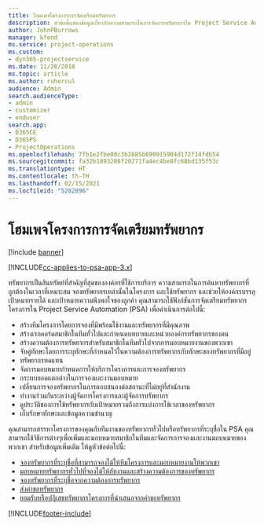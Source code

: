 ```yaml
---
title: โฮมเพจโครงการการจัดเตรียมทรัพยากร
description: หัวข้อนี้แสดงข้อมูลเกี่ยวกับความสามารถในการจัดการทรัพยากรใน Project Service Automation (PSA) for Dynamics 365
author: JohnPBurrows
manager: kfend
ms.service: project-operations
ms.custom:
- dyn365-projectservice
ms.date: 11/28/2018
ms.topic: article
ms.author: ruhercul
audience: Admin
search.audienceType:
- admin
- customizer
- enduser
search.app:
- D365CE
- D365PS
- ProjectOperations
ms.openlocfilehash: 7fb1e2fbe08c3b2885b690915904d172f14fdb54
ms.sourcegitcommit: fa32b1893286f20271fa4ec4be8fc68bd135f53c
ms.translationtype: HT
ms.contentlocale: th-TH
ms.lasthandoff: 02/15/2021
ms.locfileid: "5282896"
---
```

# <a name="resourcing-projects-home-page"></a>โฮมเพจโครงการการจัดเตรียมทรัพยากร

[!include [banner](../includes/psa-now-project-operations.md)]

[!INCLUDE[cc-applies-to-psa-app-3.x](../includes/cc-applies-to-psa-app-3x.md)]

ทรัพยากรเป็นสินทรัพย์ที่สำคัญที่สุดขององค์กรที่ใช้การบริการ ความสามารถในการค้นหาทรัพยากรที่ถูกต้องในเวลาที่เหมาะสม จองทรัพยากรเหล่านั้นในโครงการ และใช้ทรัพยากร และช่วยให้องค์กรบรรลุเป้าหมายรายได้ และเป้าหมายความพึงพอใจของลูกค้า คุณสามารถใช้ฟังก์ชันการจัดเตรียมทรัพยากรโครงการใน Project Service Automation (PSA) เพื่อดำเนินการต่อไปนี้:

- สร้างทีมโครงการโดยการจองที่มีพร้อมใช้งานและทรัพยากรที่มีคุณภาพ
- สร้างเรกคอร์ดสมาชิกในทีมทั่วไปและกำหนดบทบาทและหน่วยองค์กรทรัพยากรของตน
- สร้างความต้องการทรัพยากรสำหรับสมาชิกในทีมทั่วไปจากการมอบหมายงานของพวกเขา
- จับคู่ทักษะโดยการระบุทักษะที่กำหนดไว้ในความต้องการทรัพยากรกับทักษะของทรัพยากรที่มีอยู่
- ทรัพยากรทดแทน
- จัดการมอบหมายกำหนดการให้บริการโครงการและการจองทรัพยากร
- กระทบยอดแตกต่างในการจองและงานมอบหมาย
- เปลี่ยนการจองทรัพยากรในการตอบสนองต่อสถานะที่ไม่อยู่ที่สำนักงาน
- ทำงานร่วมกันระหว่างผู้จัดการโครงการและผู้จัดการทรัพยากร
- ดูประวัติของการใช้ทรัพยากรกับเป้าหมายรวมถึงการแบ่งการใช้เวลาของทรัพยากร
- เก็บรักษาทักษะและข้อมูลความชำนาญ


คุณสามารถสรรหาโครงการของคุณกับทีมงานของทรัพยากรทั่วไปหรือทรัพยากรที่ระบุชื่อใน PSA คุณสามารถใช้วิธีการต่างๆเพื่อเพิ่มและมอบหมายสมาชิกในทีมและจัดการการจองและงานมอบหมายของพวกเขา สำหรับข้อมูลเพิ่มเติม ให้ดูหัวข้อต่อไปนี้:

- [จองทรัพยากรที่ระบุชื่อที่สามารถจองได้ให้ทีมโครงการและมอบหมายงานให้พวกเขา](assign-named-bookable-resource.md)
- [มอบหมายทรัพยากรทั่วไปที่จองได้ให้กับงานและสร้างความต้องการของทรัพยากร](assign-generic-bookable-resource.md)
- [จองทรัพยากรที่ระบุชื่อจากความต้องการทรัพยากร](book-named-resource.md)
- [ส่งคำขอทรัพยากร](submit-resource-request.md)
- [ยอมรับหรือปฏิเสธทรัพยากรโครงการที่นำเสนอจากคำขอทรัพยากร](accept-reject-proposed-resource.md)


[!INCLUDE[footer-include](../includes/footer-banner.md)]